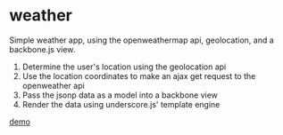 # weather

Simple weather app, using the openweathermap api, geolocation, and a backbone.js view.

1. Determine the user's location using the geolocation api
2. Use the location coordinates to make an ajax get request to the openweather api
3. Pass the jsonp data as a model into a backbone view
4. Render the data using underscore.js' template engine

[demo](http://paulwittschen.com/mini-projects/weather/)
